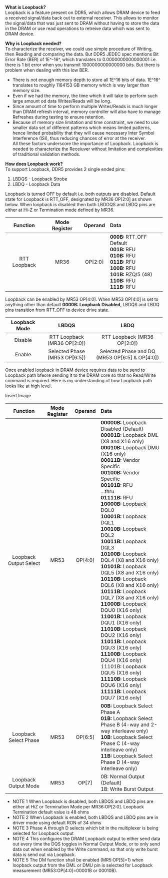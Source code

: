 
**What is Loopback?**<br>
Loopback is a feature present on DDR5, which allows DRAM device to feed a received signal/data back out to external receiver. This allows to monitor the signal/data that was just sent to DRAM without having to store the data in the DRAM or use read operations to retreive data which was sent to DRAM device.

**Why is Loopback needed?**<br>
To characterize the receiver, we could use simple procedure of Writing, then Reading and comparing the data. But DDR5 JEDEC spec mentions Bit Error Rate (BER) of 1E^-16^, which translates to 0.0000000000000001 i.e. there is 1 bit error when you transmit 1000000000000000 bits. But there is problem when dealing with this low BER.

- There is not enough memory depth to store all 1E^16 bits of data. 1E^16^ translates to roughly 1164153 GB memory which is way 
larger than memory size.<br>
- Even if we had the memory, the time which it will take to perform such large amount od data Writes/Reads will be long.<br>
- Since amount of time to perform multiple Writes/Reads is much longer than DRAM refresh interval, memory controller will also have 
to manage Refreshes during testing to ensure retention.<br>
- Because of memory size limitation and time constraint, we need to use smaller data set of different patterns which means limited 
patterns, hence limited probability that they will cause necessary Inter Symbol Interference (ISI), thus reducing chances of error at the receiver.<br>
All these factors underscore the importance of Loopback. Loopback is needed to characterize the Receiuver without limitation and complexities of traditional validation methods.

**How does Loopback work?**<br>
To support Loopback, DDR5 provides 2 single ended pins:<br>
1. LBDQS - Loopback Strobe<br>
2. LBDQ - Loopback Data<br>

Loopback is turned OFF by default i.e. both outputs are disabled. Default state for Loopback is RTT_OFF, designated by MR36 OP[2:0] as shown below. When loopback is disabled then both LBDOQS and LBDQ pins are either at Hi-Z or Termination mode defined by MR36.

|  Function  |      Mode Register      |   Operand    |      Data      | 
| :--------: |:-------------:| :---------:| :---------| 
| RTT Loopback | MR36 | OP[2:0] | **000B:** RTT_OFF Default <br> **001B:** RFU <br> **010B:** RFU <br> **011B:** RFU <br> **100B:** RFU <br> **101B:** RZQ/5 (48) <br> **110B:** RFU <br> **111B:** RFU |

Loopback can be enabled by MR53 OP[4:0]. When MR53 OP[4:0] is set to anything other than default **0000B: Loopback Disabled**, LBDQS and LBDQ pins transition from RTT_OFF to device drive state.<br>

|  Loopback Mode  |      LBDQS      |   LBDQ    | 
| :--------: |:-------------:| :---------:|
| Disable | RTT Loopback (MR36 OP[2:0]) | RTT Loopback (MR36 OP[2:0]) | 
| Enable | Selected Phase (MR53 OP[6:5]) | Selected Phase and DQ (MR53 OP[6:5] & OP[4:0]) | 

Once enabled loopback in DRAM device requires data to be send to Loopback path bfeore sending it to the DRAM core so that no Read/Write command is required. Here is my understanding of how Loopback path looks like at high level.

Insert Image


|  Function  |      Mode Register      |   Operand    |      Data      | 
| :--------: |:-------------:| :---------:| :---------| 
| Loopback Output Select | MR53 | OP[4:0] | **00000B:** Loopback Disabled (Default) <br> **00001B:** Loopback DML (X8 and X16 only)  <br> **00010B:** Loopback DMU (X16 only)  <br> **00011B:** Vendor Specific <br> **00100B:** Vendor Specific <br> **00101B:** RFU <br> ...thru <br> **01111B:** RFU <br> **10000B:** Loopback DQL0 <br> **10001B:** Loopback DQL1 <br> **10010B:** Loopback DQL2 <br> **10011B:** Loopback DQL3 <br> **10100B:** Loopback DQL4 (X8 and X16 only) <br> **10101B:** Loopback DQL5 (X8 and X16 only) <br> **10110B:** Loopback DQL6 (X8 and X16 only) <br> **10111B:** Loopback DQL7 (X8 and X16 only) <br> **11000B:** Loopback DQU0 (X16 only) <br> **11001B:** Loopback DQU1 (X16 only) <br> **11010B:** Loopback DQU2 (X16 only) <br> **11011B:** Loopback DQU3 (X16 only) <br> **11100B:** Loopback DQU4 (X16 only) <br> 11101B: Loopback DQU5 (X16 only) <br> **11110B:** Loopback DQU6 (X16 only) <br> **11111B:** Loopback DQU7 (X16 only) |
| Loopback Select Phase | MR53 | OP[6:5] | **00B:** Loopback Select Phase A <br> **01B:** Loopback Select Phase B (4-way and 2-way interleave only) <br> **10B:** Loopback Select Phase C (4-way interleave only) <br> **11B:** Loopback Select Phase D (4-way interleave only) |
| Loopback Output Mode | MR53 | OP[7] | 0B: Normal Output (Default) <br> 1B: Write Burst Output |

* NOTE 1 When Loopback is disabled, both LBDQS and LBDQ pins are either at HiZ or Termination Mode per MR36:OP[2:0]. Loopback Termination default value is 48 ohms
* NOTE 2 When Loopback is enabled, both LBDQS and LBDQ pins are in driver mode using default RON of 34 ohms
* NOTE 3 Phase A through D selects which bit in the multiplexer is being selected for Loopback output
* NOTE 4 This configures the DRAM Loopback output to either send data out every time the DQS toggles in Normal Output Mode, or to only send data out when enabled by the Write command, so that only write burst data is send out via Loopback.
* NOTE 5 The DM function shall be enabled (MR5:OP[5]=1) when loopback output from the DML or DMU pin is selected for Loopback measurement (MR53:OP[4:0]=00001B or 00010B).